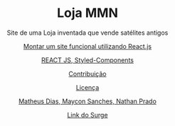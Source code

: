 <h1 align="center">Loja MMN</h1>

<p align="center">Site de uma Loja inventada que vende satélites antigos </p>

<p align="center">  <a href="#objetivo">Montar um site funcional utilizando React.js</a> </p>
<p align="center"> <a href="#tecnologias">REACT JS, Styled-Components</a> </p>
 <p align="center"> <a href="#contribuicao">Contribuição</a> </p> 
 <p align="center"> <a href="#licenc-a">Licença</a> </p>
 <p align="center"> <a href="#autor">Matheus Dias, Maycon Sanches, Nathan Prado</a> </p>

<p align="center"> <a href="https://lojammn.surge.sh/"> Link do Surge </a></p>
